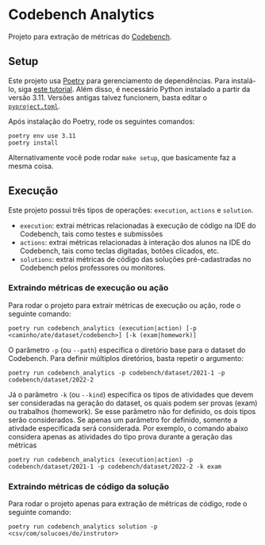 # Codebench Analytics

Projeto para extração de métricas do [Codebench](https://codebench.icomp.ufam.edu.br/).

## Setup

Este projeto usa [Poetry](https://python-poetry.org/) para gerenciamento de dependências. Para instalá-lo, siga [este tutorial](https://python-poetry.org/docs/#installation). Além disso, é necessário Python instalado a partir da versão 3.11. Versões antigas talvez funcionem, basta editar o [`pyproject.toml`](pyproject.toml).

Após instalação do Poetry, rode os seguintes comandos:

```shell
poetry env use 3.11
poetry install
```

Alternativamente você pode rodar `make setup`, que basicamente faz a mesma coisa.

## Execução

Este projeto possui três tipos de operações: `execution`, `actions` e `solution`.

* `execution`: extrai métricas relacionadas à execução de código na IDE do Codebench, tais como testes e submissões
* `actions`: extrai métricas relacionadas à interação dos alunos na IDE do Codebench, tais como teclas digitadas, botões clicados, etc.
* `solutions`: extrai métricas de código das soluções pré-cadastradas no Codebench pelos professores ou monitores.

### Extraindo métricas de execução ou ação

Para rodar o projeto para extrair métricas de execução ou ação, rode o seguinte comando:

```shell
poetry run codebench_analytics (execution|action) [-p <caminho/ate/dataset/codebench>] [-k (exam|homework)]
```

O parâmetro `-p` (ou `--path`) especifica o diretório base para o dataset do Codebench. Para definir múltiplos diretórios, basta repetir o argumento:

```shell
poetry run codebench_analytics -p codebench/dataset/2021-1 -p codebench/dataset/2022-2
```

Já o parâmetro `-k` (ou `--kind`) especifica os tipos de atividades que devem ser consideradas na geração do dataset, os quais podem ser provas (exam) ou trabalhos (homework). Se esse parâmetro não for definido, os dois tipos serão considerados. Se apenas um parâmetro for definido, somente a ativdade especificada será considerada. Por exemplo, o comando abaixo considera apenas as atividades do tipo prova durante a geração das métricas

```shell
poetry run codebench_analytics (execution|action) -p codebench/dataset/2021-1 -p codebench/dataset/2022-2 -k exam
```

### Extraindo métricas de código da solução

Para rodar o projeto apenas para extração de métricas de código, rode o seguinte comando:

```shell
poetry run codebench_analytics solution -p <csv/com/solucoes/do/instrutor>
```

